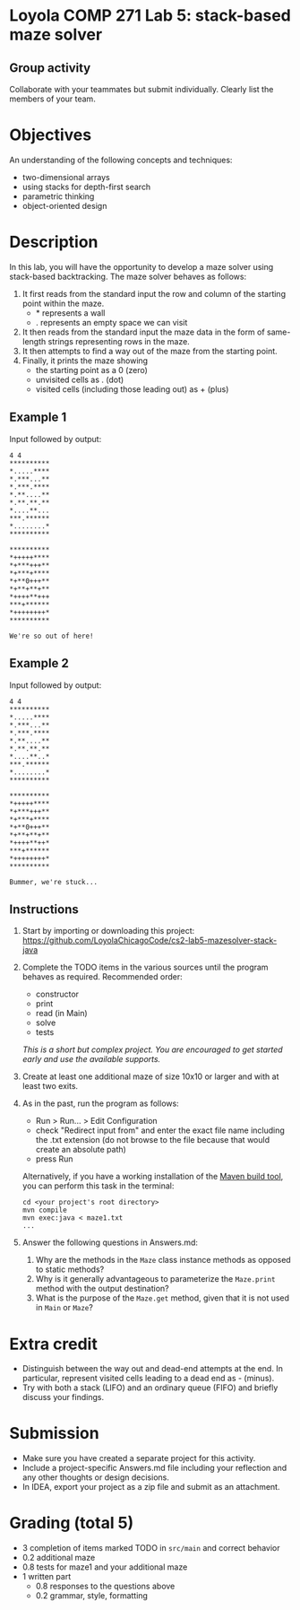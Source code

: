 # Loyola COMP 271 Lab 5: stack-based maze solver

## Group activity

Collaborate with your teammates but submit individually.
Clearly list the members of your team.

# Objectives

An understanding of the following concepts and techniques:

- two-dimensional arrays
- using stacks for depth-first search
- parametric thinking
- object-oriented design

# Description

In this lab, you will have the opportunity to develop a maze solver using stack-based backtracking.
The maze solver behaves as follows:

1. It first reads from the standard input the row and column of the starting point within the maze.
   - \* represents a wall
   - \. represents an empty space we can visit
1. It then reads from the standard input the maze data in the form of same-length strings representing rows in the maze.
1. It then attempts to find a way out of the maze from the starting point.
1. Finally, it prints the maze showing 
   - the starting point as a 0 (zero)
   - unvisited cells as \. (dot)
   - visited cells (including those leading out) as + (plus)
   
## Example 1

Input followed by output: 
```
4 4
**********
*.....****
*.***...**
*.***.****
*.**....**
*.**.**.**
*....**...
***.******
*........*
**********

**********
*+++++****
*+***+++**
*+***+****
*+**0+++**
*+**+**+**
*++++**+++
***+******
*++++++++*
**********

We're so out of here!
```

## Example 2

Input followed by output:
```
4 4
**********
*.....****
*.***...**
*.***.****
*.**....**
*.**.**.**
*....**..*
***.******
*........*
**********

**********
*+++++****
*+***+++**
*+***+****
*+**0+++**
*+**+**+**
*++++**++*
***+******
*++++++++*
**********

Bummer, we're stuck...
```

## Instructions

1. Start by importing or downloading this project: https://github.com/LoyolaChicagoCode/cs2-lab5-mazesolver-stack-java
1. Complete the TODO items in the various sources until the program behaves as required. Recommended order:
    - constructor
    - print
    - read (in Main)
    - solve
    - tests

   *This is a short but complex project. You are encouraged to get started early and use the available supports.*   
1. Create at least one additional maze of size 10x10 or larger and with at least two exits.
1. As in the past, run the program as follows:
    - Run > Run... > Edit Configuration 
    - check "Redirect input from" and enter the exact file name including the .txt extension
      (do not browse to the file because that would create an absolute path)
    - press Run
    
   Alternatively, if you have a working installation of the [Maven build tool](https://maven.apache.org/), you can perform this task in the terminal:

       cd <your project's root directory>
       mvn compile
       mvn exec:java < maze1.txt
       ...

1. Answer the following questions in Answers.md:

    1. Why are the methods in the `Maze` class instance methods as opposed to static methods?
    1. Why is it generally advantageous to parameterize the `Maze.print` method with the output destination?
    1. What is the purpose of the `Maze.get` method, given that it is not used in `Main` or `Maze`?

# Extra credit

- Distinguish between the way out and dead-end attempts at the end.
In particular, represent visited cells leading to a dead end as - (minus).
- Try with both a stack (LIFO) and an ordinary queue (FIFO) and briefly discuss your findings. 

# Submission

-    Make sure you have created a separate project for this activity.
-    Include a project-specific Answers.md file including your reflection and any other thoughts or design decisions.
-    In IDEA, export your project as a zip file and submit as an attachment.

# Grading (total 5)

- 3 completion of items marked TODO in `src/main` and correct behavior
- 0.2 additional maze
- 0.8 tests for maze1 and your additional maze
- 1 written part
  - 0.8 responses to the questions above
  - 0.2 grammar, style, formatting
